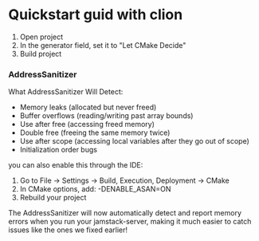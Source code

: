# Quickstart guid with clion
1. Open project
2. In the generator field, set it to "Let CMake Decide"
3. Build project

### AddressSanitizer

What AddressSanitizer Will Detect:
- Memory leaks (allocated but never freed)
- Buffer overflows (reading/writing past array bounds)
- Use after free (accessing freed memory)
- Double free (freeing the same memory twice)
- Use after scope (accessing local variables after they go out of scope)
- Initialization order bugs

you can also enable this through the IDE:
1. Go to File → Settings → Build, Execution, Deployment → CMake
2. In CMake options, add: -DENABLE_ASAN=ON
3. Rebuild your project

The AddressSanitizer will now automatically detect and report memory errors when you run your jamstack-server, making it much easier to catch issues like the ones we fixed earlier!
